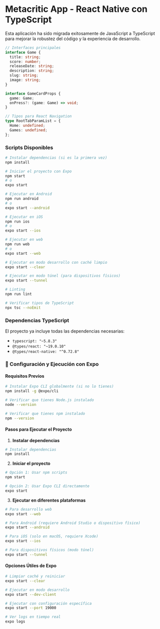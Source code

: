 # Metacritic App - React Native con TypeScript

Esta aplicación ha sido migrada exitosamente de JavaScript a TypeScript para mejorar la robustez del código y la experiencia de desarrollo.

```typescript
// Interfaces principales
interface Game {
  title: string;
  score: number;
  releaseDate: string;
  description: string;
  slug: string;
  image: string;
}

interface GameCardProps {
  game: Game;
  onPress?: (game: Game) => void;
}

// Tipos para React Navigation
type RootTabParamList = {
  Home: undefined;
  Games: undefined;
};
```

### Scripts Disponibles

```bash
# Instalar dependencias (si es la primera vez)
npm install

# Iniciar el proyecto con Expo
npm start
# o
expo start

# Ejecutar en Android
npm run android
# o
expo start --android

# Ejecutar en iOS
npm run ios
# o
expo start --ios

# Ejecutar en web
npm run web
# o
expo start --web

# Ejecutar en modo desarrollo con caché limpio
expo start --clear

# Ejecutar en modo túnel (para dispositivos físicos)
expo start --tunnel

# Linting
npm run lint

# Verificar tipos de TypeScript
npx tsc --noEmit
```

### Dependencias TypeScript

El proyecto ya incluye todas las dependencias necesarias:
- `typescript: "~5.8.3"`
- `@types/react: "~19.0.10"`
- `@types/react-native: "^0.72.8"`

### 🚀 Configuración y Ejecución con Expo

#### Requisitos Previos
```bash
# Instalar Expo CLI globalmente (si no lo tienes)
npm install -g @expo/cli

# Verificar que tienes Node.js instalado
node --version

# Verificar que tienes npm instalado
npm --version
```

#### Pasos para Ejecutar el Proyecto

1. **Instalar dependencias**
```bash
# Instalar dependencias
npm install
```

2. **Iniciar el proyecto**
```bash
# Opción 1: Usar npm scripts
npm start

# Opción 2: Usar Expo CLI directamente
expo start
```

3. **Ejecutar en diferentes plataformas**
```bash
# Para desarrollo web
expo start --web

# Para Android (requiere Android Studio o dispositivo físico)
expo start --android

# Para iOS (solo en macOS, requiere Xcode)
expo start --ios

# Para dispositivos físicos (modo túnel)
expo start --tunnel
```

#### Opciones Útiles de Expo

```bash
# Limpiar caché y reiniciar
expo start --clear

# Ejecutar en modo desarrollo
expo start --dev-client

# Ejecutar con configuración específica
expo start --port 19000

# Ver logs en tiempo real
expo logs
```